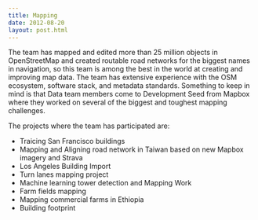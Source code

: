 ```yaml
---
title: Mapping
date: 2012-08-20
layout: post.html
---
```


The team has mapped and edited more than 25 million objects in OpenStreetMap and created routable road networks for the biggest names in navigation, so this team is among the best in the world at creating and improving map data. The team has extensive experience with the OSM ecosystem, software stack, and metadata standards. Something to keep in mind is that Data team members come to Development Seed from Mapbox where they worked on several of the biggest and toughest mapping challenges.

The projects where the team has participated are:

- Traicing San Francisco buildings
- Mapping and Aligning road network in Taiwan based on new Mapbox imagery and Strava
- Los Angeles Building Import
- Turn lanes mapping project
- Machine learning tower detection and Mapping Work
- Farm fields mapping
- Mapping commercial farms in Ethiopia
- Building footprint
